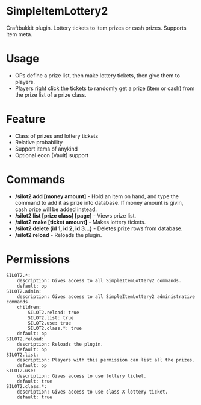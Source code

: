 SimpleItemLottery2
==================

Craftbukkit plugin. Lottery tickets to item prizes or cash prizes. Supports item meta.

Usage
========
* OPs define a prize list, then make lottery tickets, then give them to players.
* Players right click the tickets to randomly get a prize (item or cash) from the prize list of a prize class.

Feature
========
* Class of prizes and lottery tickets
* Relative probability
* Support items of anykind
* Optional econ (Vault) support

Commands
========
* **/silot2 add <prize class> <probabilty> [money amount]** - Hold an item on hand, and type the command to add it as prize into database. If money amount is givin, cash prize will be added instead.
* **/silot2 list [prize class] [page]** - Views prize list.
* **/silot2 make <prize class> [ticket amount]** - Makes lottery tickets.
* **/silot2 delete (id 1, id 2, id 3...)** - Deletes prize rows from database.
* **/silot2 reload** - Reloads the plugin.

Permissions
========

    SILOT2.*:
        description: Gives access to all SimpleItemLottery2 commands.
        default: op
    SILOT2.admin:
        description: Gives access to all SimpleItemLottery2 administrative commands.
        children:
            SILOT2.reload: true
            SILOT2.list: true
            SILOT2.use: true
            SILOT2.class.*: true
        default: op
    SILOT2.reload:
        description: Reloads the plugin.
        default: op
    SILOT2.list:
        description: Players with this permission can list all the prizes.
        default: op
    SILOT2.use:
        description: Gives access to use lottery ticket.
        default: true
    SILOT2.class.*:
        description: Gives access to use class X lottery ticket.
        default: true
